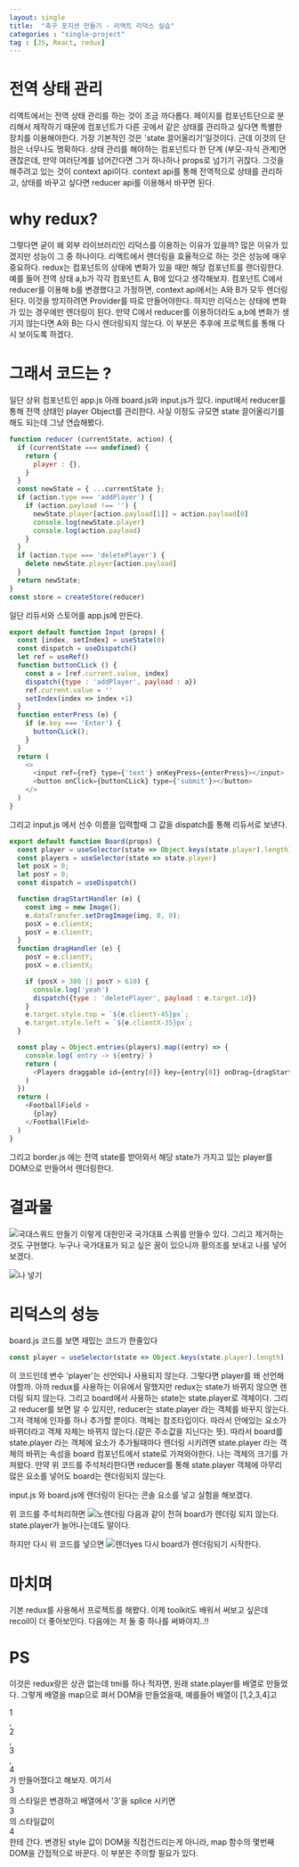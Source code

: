 ```yaml
---
layout: single
title:  "축구 포지션 만들기 - 리액트 리덕스 실습"
categories : "single-project"
tag : [JS, React, redux]
---
```


# 전역 상태 관리

리액트에서는 전역 상태 관리를 하는 것이 조금 까다롭다. 페이지를 컴포넌트단으로 분리해서 제작하기 때문에 컴포넌트가 다른 곳에서 같은 상태를 관리하고 싶다면 특별한 장치를 이용해야한다. 가장 기본적인 것은 'state 끌어올리기'일것이다. 근데 이것의 단점은 너무나도 명확하다. 상태 관리를 해야하는 컴포넌트다 한 단계 (부모-자식 관계)면 괜찮은데, 만약 여러단계를 넘어간다면 그거 하나하나 props로 넘기기 귀찮다. 그것을 해주려고 있는 것이 context api이다. context api를 통해 전역적으로 상태를 관리하고, 상태를 바꾸고 싶다면 reducer api를 이용해서 바꾸면 된다. 

# why redux?

그렇다면 굳이 왜 외부 라이브러리인 리덕스를 이용하는 이유가 있을까? 많은 이유가 있겠지만 성능이 그 중 하나이다. 리액트에서 렌더링을 효율적으로 하는 것은 성능에 매우 중요하다. redux는 컴포넌트의 상태에 변화가 있을 때만 해당 컴포넌트를 랜더링한다. 예를 들어 전역 상태 a,b가 각각 컴포넌트 A, B에 있다고 생각해보자. 컴포넌트 C에서 reducer를 이용해 b를 변경했다고 가정하면, context api에서는 A와 B가 모두 렌더링된다. 이것을 방지하려면 Provider를 따로 만들어야한다. 하지만 리덕스는 상태에 변화가 있는 경우에만 렌더링이 된다. 만약 C에서 reducer를 이용하더라도 a,b에 변화가 생기지 않는다면 A와 B는 다시 렌더링되지 않는다. 이 부분은 추후에 프로젝트를 통해 다시 보이도록 하겠다.

# 그래서 코드는 ?

일단 상위 컴포넌트인 app.js 아래 board.js와 input.js가 있다. input에서 reducer를 통해 전역 상태인 player Object를 관리한다. 사실 이정도 규모면 state 끌어올리기를 해도 되는데 그냥 연습해봤다.

```js
function reducer (currentState, action) {
  if (currentState === undefined) {
    return {
      player : {},
    }
  }
  const newState = { ...currentState };
  if (action.type === 'addPlayer') {
    if (action.payload !== '') {
      newState.player[action.payload[1]] = action.payload[0]
      console.log(newState.player)
      console.log(action.payload)
    }
  }
  if (action.type === 'deletePlayer') {
    delete newState.player[action.payload]
  }
  return newState;
}
const store = createStore(reducer)
```
일단 리듀서와 스토어를 app.js에 만든다.

```js
export default function Input (props) {
  const [index, setIndex] = useState(0)
  const dispatch = useDispatch()
  let ref = useRef()
  function buttonCLick () {
    const a = [ref.current.value, index]
    dispatch({type : 'addPlayer', payload : a}) 
    ref.current.value = ''
    setIndex(index => index +1)
  }
  function enterPress (e) {
    if (e.key === 'Enter') {
      buttonCLick(); 
    }
  }
  return (
    <>
      <input ref={ref} type={'text'} onKeyPress={enterPress}></input>
      <button onClick={buttonCLick} type={'submit'}></button>
    </>
  )
}
```
그리고 input.js 에서 선수 이름을 입력할때 그 값을 dispatch를 통해 리듀서로 보낸다.

```js
export default function Board(props) {
  const player = useSelector(state => Object.keys(state.player).length)
  const players = useSelector(state => state.player)
  let posX = 0;
  let posY = 0;
  const dispatch = useDispatch()

  function dragStartHandler (e) {
    const img = new Image();
    e.dataTransfer.setDragImage(img, 0, 0);
    posX = e.clientX;
    posY = e.clientY;
  }
  function dragHandler (e) {
    posY = e.clientY;
    posX = e.clientX;

    if (posX > 380 || posY > 610) {
      console.log('yeah')
      dispatch({type : 'deletePlayer', payload : e.target.id}) 
    }
    e.target.style.top = `${e.clientY-45}px`;
    e.target.style.left = `${e.clientX-35}px`;
  }

  const play = Object.entries(players).map((entry) => {
    console.log(`entry -> ${entry}`)
    return (
      <Players draggable id={entry[0]} key={entry[0]} onDrag={dragStartHandler} onDragEnd={dragHandler}> {entry[1]} </Players>
    )
  })
  return (
    <FootballField >
      {play}
    </FootballField>
  )
}
```
그리고 border.js 에는 전역 state를 받아와서 해당 state가 가지고 있는 player를 DOM으로 만들어서 렌더링한다.

# 결과물

 ![국대스쿼드 만들기]({{site.url}}/images/addplayer.gif)
 이렇게 대한민국 국가대표 스쿼를 만들수 있다. 그리고 제거하는 것도 구현했다. 누구나 국가대표가 되고 싶은 꿈이 있으니까 황의조를 보내고 나를 넣어보겠다. 

 ![나 넣기]({{site.url}}/images/delete.gif)

# 리덕스의 성능

board.js 코드를 보면 재밌는 코드가 한줄있다

```js
const player = useSelector(state => Object.keys(state.player).length)
```
이 코드인데 변수 'player'는 선언되나 사용되지 않는다. 그렇다면 player를 왜 선언해야할까. 아까 redux를 사용하는 이유에서 말했지만 redux는 state가 바뀌지 않으면 렌더링 되지 않는다. 그리고 board에서 사용하는 state는 state.player로 객체이다. 그리고 reducer를 보면 알 수 있지만, reducer는 state.player 라는 객체를 바꾸지 않는다. 그저 객체에 인자를 하나 추가할 뿐이다. 객체는 참조타입이다. 따라서 안에있는 요소가 바뀌더라고 객체 자체는 바뀌지 않는다.(같은 주소값을 지닌다는 뜻). 따라서 board를 state.player 라는 객체에 요소가 추가될때마다 렌더링 시키려면 state.player 라는 객체의 바뀌는 속성을 board 컴포넌트에서 state로 가져와야한다. 나는 객체의 크기를 가져왔다. 만약 위 코드를 주석처리한다면 reducer를 통해 state.player 객체에 아무리 많은 요소를 넣어도 board는 렌더링되지 않는다. 

input.js 와 board.js에 렌더링이 된다는 콘솔 요소를 넣고 실험을 해보겠다.

위 코드를 주석처리하면
 ![노렌더링]({{site.url}}/images/norender.gif)
다음과 같이 전혀 board가 렌더링 되지 않는다. state.player가 늘어나는데도 말이다.

하지만 다시 위 코드를 넣으면
 ![렌더yes]({{site.url}}/images/yesrender.gif)
다시 board가 렌더링되기 시작한다.

# 마치며 

기본 redux를 사용해서 프로젝트를 해봤다. 이제 toolkit도 배워서 써보고 싶은데 recoil이 더 좋아보인다. 다음에는 저 둘 중 하나를 써봐야지..!! 

# PS

이것은 redux랑은 상관 없는데 tmi를 하나 적자면, 원래 state.player를 배열로 만들었다. 그렇게 배열을 map으로 펴서 DOM을 만들었을때, 예를들어 배열이 [1,2,3,4]고 <div>1<div>, <div>2<div>, <div>3<div>, <div>4<div>가 만들어졌다고 해보자. 여기서 <div>3<div>의 스타일은 변경하고 배열에서 '3'을 splice 시키면 <div>3<div>의 스타일값이 <div>4<div>한테 간다. 변경된 style 값이 DOM을 직접건드리는게 아니라, map 함수의 몇번째 DOM을 간접적으로 바꾼다. 이 부분은 주의할 필요가 있다. 